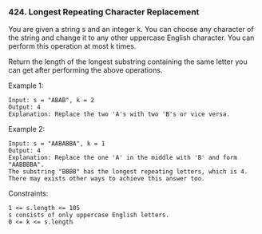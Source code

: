 ### 424. Longest Repeating Character Replacement

You are given a string s and an integer k. You can choose any character of the string and change it to any other uppercase English character. You can perform this operation at most k times.

Return the length of the longest substring containing the same letter you can get after performing the above operations.

Example 1:

    Input: s = "ABAB", k = 2
    Output: 4
    Explanation: Replace the two 'A's with two 'B's or vice versa.

Example 2:

    Input: s = "AABABBA", k = 1
    Output: 4
    Explanation: Replace the one 'A' in the middle with 'B' and form "AABBBBA".
    The substring "BBBB" has the longest repeating letters, which is 4.
    There may exists other ways to achieve this answer too.

Constraints:

    1 <= s.length <= 105
    s consists of only uppercase English letters.
    0 <= k <= s.length
